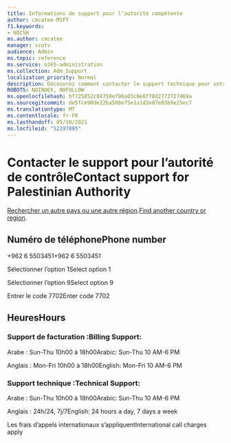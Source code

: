 ```yaml
---
title: Informations de support pour l’autorité compétente
author: cmcatee-MSFT
f1.keywords:
- NOCSH
ms.author: cmcatee
manager: scotv
audience: Admin
ms.topic: reference
ms.service: o365-administration
ms.collection: Adm_Support
localization_priority: Normal
description: Découvrez comment contacter le support technique pour votre pays ou région.
ROBOTS: NOINDEX, NOFOLLOW
ms.openlocfilehash: bf725852c84759ef96a03c0e8f78d2772727469a
ms.sourcegitcommit: de5fce90de22ba588e75e1a1d2e87e03b9e25ec7
ms.translationtype: MT
ms.contentlocale: fr-FR
ms.lasthandoff: 05/10/2021
ms.locfileid: "52297895"
---
```

# <a name="contact-support-for-palestinian-authority"></a><span data-ttu-id="e62bc-103">Contacter le support pour l’autorité de contrôle</span><span class="sxs-lookup"><span data-stu-id="e62bc-103">Contact support for Palestinian Authority</span></span>

<span data-ttu-id="e62bc-104">[Rechercher un autre pays ou une autre région](../../business-video/get-help-support.md).</span><span class="sxs-lookup"><span data-stu-id="e62bc-104">[Find another country or region](../../business-video/get-help-support.md).</span></span>

## <a name="phone-number"></a><span data-ttu-id="e62bc-105">Numéro de téléphone</span><span class="sxs-lookup"><span data-stu-id="e62bc-105">Phone number</span></span>
<span data-ttu-id="e62bc-106">+962 6 5503451</span><span class="sxs-lookup"><span data-stu-id="e62bc-106">+962 6 5503451</span></span>

<span data-ttu-id="e62bc-107">Sélectionner l’option 1</span><span class="sxs-lookup"><span data-stu-id="e62bc-107">Select option 1</span></span>

<span data-ttu-id="e62bc-108">Sélectionner l’option 9</span><span class="sxs-lookup"><span data-stu-id="e62bc-108">Select option 9</span></span>

<span data-ttu-id="e62bc-109">Entrer le code 7702</span><span class="sxs-lookup"><span data-stu-id="e62bc-109">Enter code 7702</span></span>

## <a name="hours"></a><span data-ttu-id="e62bc-110">Heures</span><span class="sxs-lookup"><span data-stu-id="e62bc-110">Hours</span></span>
### <a name="billing-support"></a><span data-ttu-id="e62bc-111">Support de facturation :</span><span class="sxs-lookup"><span data-stu-id="e62bc-111">Billing Support:</span></span>

<span data-ttu-id="e62bc-112">Arabe : Sun-Thu 10h00 à 18h00</span><span class="sxs-lookup"><span data-stu-id="e62bc-112">Arabic: Sun-Thu 10 AM-6 PM</span></span>

<span data-ttu-id="e62bc-113">Anglais : Mon-Fri 10h00 à 18h00</span><span class="sxs-lookup"><span data-stu-id="e62bc-113">English: Mon-Fri 10 AM-6 PM</span></span>

### <a name="technical-support"></a><span data-ttu-id="e62bc-114">Support technique :</span><span class="sxs-lookup"><span data-stu-id="e62bc-114">Technical Support:</span></span>

<span data-ttu-id="e62bc-115">Arabe : Sun-Thu 10h00 à 18h00</span><span class="sxs-lookup"><span data-stu-id="e62bc-115">Arabic: Sun-Thu 10 AM-6 PM</span></span>

<span data-ttu-id="e62bc-116">Anglais : 24h/24, 7j/7</span><span class="sxs-lookup"><span data-stu-id="e62bc-116">English: 24 hours a day, 7 days a week</span></span>

<span data-ttu-id="e62bc-117">Les frais d’appels internationaux s’appliquent</span><span class="sxs-lookup"><span data-stu-id="e62bc-117">International call charges apply</span></span>
